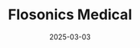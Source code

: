 ---  
layout: startup_page  
title: "Flosonics Medical"  
id: "flosonicsmedical.com"  
permalink: "/flosonicsmedicalflosonicsmedical.com03032025/"  
website: "http://www.flosonicsmedical.com"  
funding_round: "Venture Debt"  
funding_amount: "CAD$7.5M"  
investors: "RBCx"  
about: "Flosonics Medical is a Canadian medical device company developing the FloPatch, a wireless wearable ultrasound device designed to transform fluid management in critical care. Their mission is to improve patient care by providing clinicians with non-invasive, data-driven solutions for faster and more informed decisions, particularly in managing conditions like sepsis."  
markets: "Medtech, Healthtech"  
hq: "Toronto, Ontario, Canada"  
founded_year: "2015"  
linkedin: "https://www.linkedin.com/company/flosonics-medical"  
twitter: "https://twitter.com/flosonics"  
instagram: ""  
facebook: ""  
crunchbase: "https://www.crunchbase.com/organization/ke2-technologies"  
pitchbook: "https://pitchbook.com/profiles/company/173843-38"  

date_display: "03-Mar-2025"  
date: "2025-03-03"

# SEO Optimization  
meta_title: "Flosonics Medical - Venture Debt Funding (CAD$7.5M)"  
meta_description: "Flosonics Medical, Flosonics Medical is a Canadian medical device company developing the FloPatch, a wireless wearable ultrasound device designed to transform fluid mana..."  
meta_keywords: "Flosonics Medical, Medtech, Healthtech, Venture Debt funding"  
canonical_url: "https://startup.projectstartups.com/flosonicsmedicalflosonicsmedical.com03032025/"  
---